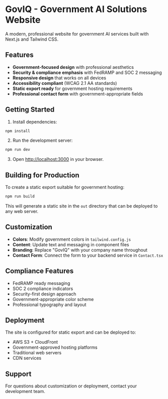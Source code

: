 # GovIQ - Government AI Solutions Website

A modern, professional website for government AI services built with Next.js and Tailwind CSS.

## Features

- **Government-focused design** with professional aesthetics
- **Security & compliance emphasis** with FedRAMP and SOC 2 messaging
- **Responsive design** that works on all devices
- **Accessibility compliant** (WCAG 2.1 AA standards)
- **Static export ready** for government hosting requirements
- **Professional contact form** with government-appropriate fields

## Getting Started

1. Install dependencies:
```bash
npm install
```

2. Run the development server:
```bash
npm run dev
```

3. Open [http://localhost:3000](http://localhost:3000) in your browser.

## Building for Production

To create a static export suitable for government hosting:

```bash
npm run build
```

This will generate a static site in the `out` directory that can be deployed to any web server.

## Customization

- **Colors**: Modify government colors in `tailwind.config.js`
- **Content**: Update text and messaging in component files
- **Branding**: Replace "GovIQ" with your company name throughout
- **Contact Form**: Connect the form to your backend service in `Contact.tsx`

## Compliance Features

- FedRAMP ready messaging
- SOC 2 compliance indicators
- Security-first design approach
- Government-appropriate color scheme
- Professional typography and layout

## Deployment

The site is configured for static export and can be deployed to:
- AWS S3 + CloudFront
- Government-approved hosting platforms
- Traditional web servers
- CDN services

## Support

For questions about customization or deployment, contact your development team.